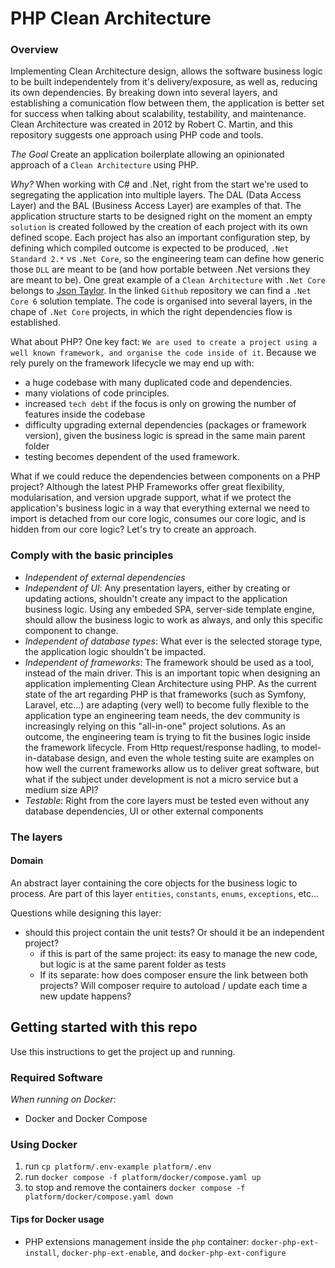 # PHP Clean Architecture

### Overview
Implementing Clean Architecture design, allows the software business logic to be built independentely from it's delivery/exposure, as well as, reducing its own dependencies. By breaking down into several layers, and establishing a comunication flow between them, the application is better set for success when talking about scalability, testability, and maintenance. Clean Architecture was created in 2012 by Robert C. Martin, and this repository suggests one approach using PHP code and tools.

*The Goal* 
Create an application boilerplate allowing an opinionated approach of a `Clean Architecture` using PHP.

*Why?*
When working with C# and .Net, right from the start we're used to segregating the application into multiple layers. The DAL (Data Access Layer) and the BAL (Business Access Layer) are examples of that. The application structure starts to be designed right on the moment an empty `solution` is created followed by the creation of each project with its own defined scope. Each project has also an important configuration step, by defining which compiled outcome is expected to be produced, `.Net Standard 2.*` vs `.Net Core`, so the engineering team can define how generic those `DLL` are meant to be (and how portable between .Net versions they are meant to be).
One great example of a `Clean Architecture` with `.Net Core` belongs to [Json Taylor](https://github.com/jasontaylordev/CleanArchitecture). In the linked `Github` repository we can find a `.Net Core 6` solution template. The code is organised into several layers, in the chape of `.Net Core` projects, in which the right dependencies flow is established.

What about PHP? 
One key fact: `We are used to create a project using a well known framework, and organise the code inside of it`. Because we rely purely on the framework lifecycle we may end up with:
- a huge codebase with many duplicated code and dependencies.
- many violations of code principles.
- increased `tech debt` if the focus is only on growing the number of features inside the codebase
- difficulty upgrading external dependencies (packages or framework version), given the business logic is spread in the same main parent folder
- testing becomes dependent of the used framework.

What if we could reduce the dependencies between components on a PHP project? Although the latest PHP Frameworks offer great flexibility, modularisation, and version upgrade support, what if we protect the application's business logic in a way that everything external we need to import is detached from our core logic, consumes our core logic, and is hidden from our core logic?
Let's try to create an approach.

### Comply with the basic principles

- *Independent of external dependencies*
- *Independent of UI*: Any presentation layers, either by creating or updating actions, shouldn't create any impact to the application business logic. Using any embeded SPA, server-side template engine, should allow the business logic to work as always, and only this specific component to change.
- *Independent of database types*: What ever is the selected storage type, the application logic shouldn't be impacted.
- *Independent of frameworks*: The framework should be used as a tool, instead of the main driver. 
This is an important topic when designing an application implementing Clean Architecture using PHP. As the current state of the art regarding PHP is that frameworks (such as Symfony, Laravel, etc...) are adapting (very well) to become fully flexible to the application type an engineering team needs, the dev community is increasingly relying on this "all-in-one" project solutions. As an outcome, the engineering team is trying to fit the busines logic inside the framework lifecycle.
From Http request/response hadling, to model-in-database design, and even the whole testing suite are examples on how well the current frameworks allow us to deliver great software, but what if the subject under development is not a micro service but a medium size API?
- *Testable*: Right from the core layers must be tested even without any database dependencies, UI or other external components

### The layers

#### Domain
An abstract layer containing the core objects for the business logic to process. Are part of this layer `entities`, `constants`, `enums`, `exceptions`, etc...

Questions while designing this layer:
- should this project contain the unit tests? Or should it be an independent project?
    - if this is part of the same project: its easy to manage the new code, but logic is at the same parent folder as tests 
    - If its separate: how does composer ensure the link between both projects? Will composer require to autoload / update each time a new update happens?


## Getting started with this repo

Use this instructions to get the project up and running.

### Required Software

*When running on Docker*:
- Docker and Docker Compose

### Using Docker

1. run `cp platform/.env-example platform/.env` 
2. run `docker compose -f platform/docker/compose.yaml up`
3. to stop and remove the containers `docker compose -f platform/docker/compose.yaml down`

#### Tips for Docker usage
- PHP extensions management inside the `php` container: `docker-php-ext-install`,  `docker-php-ext-enable`, and  `docker-php-ext-configure`
